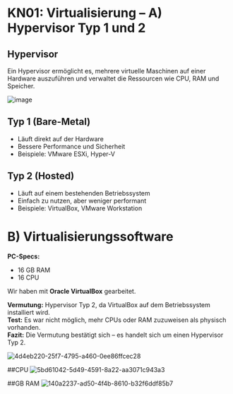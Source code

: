 # KN01: Virtualisierung – A) Hypervisor Typ 1 und 2

## Hypervisor
Ein Hypervisor ermöglicht es, mehrere virtuelle Maschinen auf einer Hardware auszuführen und verwaltet die Ressourcen wie CPU, RAM und Speicher.

![image](https://docs.aws.amazon.com/images/whitepapers/latest/security-design-of-aws-nitro-system/images/virtualization-architecture.png)

## Typ 1 (Bare-Metal)
- Läuft direkt auf der Hardware  
- Bessere Performance und Sicherheit  
- Beispiele: VMware ESXi, Hyper-V  

## Typ 2 (Hosted)
- Läuft auf einem bestehenden Betriebssystem  
- Einfach zu nutzen, aber weniger performant  
- Beispiele: VirtualBox, VMware Workstation




# B) Virtualisierungssoftware

**PC-Specs:**
- 16 GB RAM  
- 16 CPU  

Wir haben mit **Oracle VirtualBox** gearbeitet.  

**Vermutung:** Hypervisor Typ 2, da VirtualBox auf dem Betriebssystem installiert wird.  
**Test:** Es war nicht möglich, mehr CPUs oder RAM zuzuweisen als physisch vorhanden.  
**Fazit:** Die Vermutung bestätigt sich – es handelt sich um einen Hypervisor Typ 2.

![4d4eb220-25f7-4795-a460-0ee86ffcec28](https://github.com/user-attachments/assets/ed6529d2-3ead-46a1-9b2d-77c6e1a74d4c)

##CPU
![5bd61042-5d49-4591-8a22-aa3071c943a3](https://github.com/user-attachments/assets/cbc037c9-7311-44ae-a679-72cd9fe3e880)

##GB RAM
![140a2237-ad50-4f4b-8610-b32f6ddf85b7](https://github.com/user-attachments/assets/6058e4d8-cd97-4e62-969e-f27aa67965f5)


